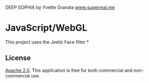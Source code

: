 
DEEP SOPHIA 
by Yvette Granata 
www.superreal.me



# JavaScript/WebGL 

This project uses the Jeeliz Face filter * 

## License

[Apache 2.0](http://www.apache.org/licenses/LICENSE-2.0.html). This application is free for both commercial and non-commercial use.



